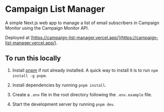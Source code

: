 # Campaign List Manager

A simple Next.js web app to manage a list of email subscribers in Campaign Monitor using the Campaign Monitor API.

Deployed at [https://campaign-list-manager.vercel.app/](https://campaign-list-manager.vercel.app/).

## To run this locally

1. Install [pnpm](https://pnpm.io/installation) if not already installed. A quick way to install it is to run `npm install -g pnpm`.

2. Install dependencies by running `pnpm install`.

3. Create a `.env` file in the root directory following the `.env.example` file.

4. Start the development server by running `pnpm dev`.
